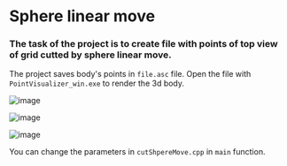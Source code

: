 # Sphere linear move

### The task of the project is to create file with points of top view of grid cutted by sphere linear move. 

The project saves body's points in `file.asc` file. Open the file with `PointVisualizer_win.exe` to render the 3d body.

![image](https://github.com/Zarathustra4/Linear-move-generator/assets/68013193/3aa5aa44-7b0c-4498-863e-b777936e53bc)

![image](https://github.com/Zarathustra4/Linear-move-generator/assets/68013193/9c3f7ce5-dd6a-4737-9f8f-d46e09efb31b)

![image](https://github.com/Zarathustra4/Linear-move-generator/assets/68013193/aeb85df9-ec2d-4d09-9109-c48905bb6f18)

You can change the parameters in ```cutShpereMove.cpp``` in `main` function.
